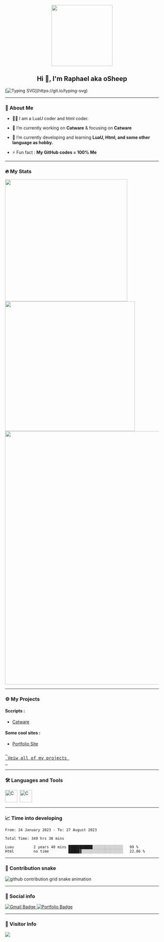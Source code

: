 <div id="header" align="center">
  <img src=https://media.giphy.com/media/du3J3cXyzhj75IOgvA/giphy.gif width="200"/>
</div>

<h2 align="center">Hi 👋, I'm Raphael aka oSheep </h2>

[![Typing SVG](https://readme-typing-svg.herokuapp.com?duration=10000&center=true&vCenter=true&width=800&height=30&lines=Hello+this+is+osheep's+page+%2C+Welcome+to+my+Github+page.)](https://git.io/typing-svg)

---
### 👦 About Me
- 👨‍💻 I am a LuaU coder and html coder.

- 🔭 I’m currently working on **Catware** & focusing on **Catware**

- 🌱 I’m currently developing and learning **LuaU, Html, and some other language as hobby.**

- ⚡ Fun fact : **My GitHub codes = 100% Me** 

--- 

### 🔥 My Stats 
<img width="400" src="https://github-readme-stats.vercel.app/api?username=oShyyyyy&count_private=true&show_icons=true&theme=react" />  <img width="425" src="https://streak-stats.demolab.com/?user=oShyyyyy&theme=react" />
<img width="830" src="https://github-readme-activity-graph.vercel.app/graph?username=oShyyyyy&bg_color=21232a&color=a8eeff&line=61dafb&point=f0fcff&area=true&hide_border=false" />
<a href="https://github.com/oShyyyyy/github-stats">
</a>
<!-- ![Top Langs](https://github-readme-stats.vercel.app/api/top-langs/?username=oShyyyyy&layout=compact&langs_count=10&theme=react) -->
<!-- ![Wakatime stats](https://github-readme-stats.vercel.app/api/wakatime?username=oShyyyyy&theme=react) -->

--- 


### ⚙️ My Projects 

#### Sccripts :
* [Catware](https://discord.gg/jPbeWfmKh6)

#### Some cool sites :

* [Portfolio Site](https://osheep.likes-femboys.lol)

 
<a href="https://github.com/oShyyyyy/projects/blob/main/list/list.txt"><kbd> <br> Veiw all of my projects <br> </kbd></a>

---

### :hammer_and_wrench: Languages and Tools 

<div>
  <img src="https://cdn.discordapp.com/attachments/1130246823152459897/1146231576728961034/icons8-lua-language-48.png" alt="C" width="40" height="40"/>&nbsp;
  <img src="https://cdn.discordapp.com/attachments/1130246823152459897/1146231752147353631/icons8-html-48.png" alt="C" width="40" height="40"/>&nbsp;

</div>

---

### 📈 Time into developing

<!--START_SECTION:waka-simple-->

```text
From: 24 January 2023 - To: 27 August 2023

Total Time: 349 hrs 38 mins

Luau         2 years 40 mins ███████████░░░░░░░░░░░░░░   99 %
Html         no time         █████▓░░░░░░░░░░░░░░░░░░░   22.86 %
```

<!--END_SECTION:waka-simple-->

---

### 🐍 Contribution snake

<picture>
  <source media="(prefers-color-scheme: dark)" srcset="https://getlost01.github.io/github-snake.github.io/github-contribution-grid-snake-dark.svg">
  <source media="(prefers-color-scheme: light)" srcset="https://getlost01.github.io/github-snake.github.io/github-contribution-grid-snake.svg">
  <img alt="github contribution grid snake animation" src="https://getlost01.github.io/github-snake.github.io/github-contribution-grid-snake.svg">
</picture>

---

### 🔗 Social info

<div id="badges">
    <a href="https://mail.google.com/mail/u/0/?fs=1&tf=cm&to=osheep@likes-femboys.lol">
    <img src="https://img.shields.io/badge/Gmail-D14836?style=for-the-badge&logo=gmail&logoColor=white" alt="Gmail Badge"/>
    </a>
    <a href="https://osheep.likes-femboys.lol/">
    <img src="https://img.shields.io/badge/Portfolio-dda703?style=for-the-badge&logo=About.me&logoColor=white" alt="Portfolio Badge"/>
    </a>
</div>

---

### 👀 Visitor Info
<img src="https://u8views.com/api/v1/github/profiles/79409258/views/day-week-month-total-count.svg">
